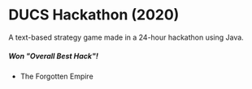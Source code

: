 # DUCS Hackathon (2020)
A text-based strategy game made in a 24-hour hackathon using Java.
##### Won "Overall Best Hack"!
- The Forgotten Empire
